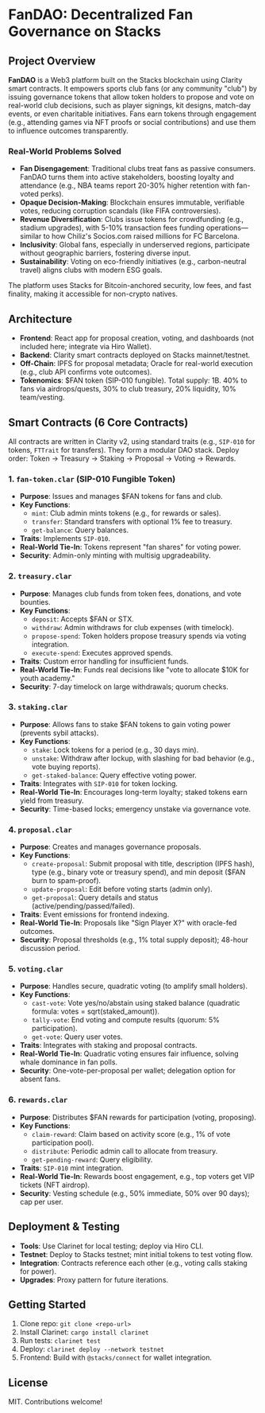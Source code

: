 # FanDAO: Decentralized Fan Governance on Stacks

## Project Overview

**FanDAO** is a Web3 platform built on the Stacks blockchain using Clarity smart contracts. It empowers sports club fans (or any community "club") by issuing governance tokens that allow token holders to propose and vote on real-world club decisions, such as player signings, kit designs, match-day events, or even charitable initiatives. Fans earn tokens through engagement (e.g., attending games via NFT proofs or social contributions) and use them to influence outcomes transparently.

### Real-World Problems Solved
- **Fan Disengagement**: Traditional clubs treat fans as passive consumers. FanDAO turns them into active stakeholders, boosting loyalty and attendance (e.g., NBA teams report 20-30% higher retention with fan-voted perks).
- **Opaque Decision-Making**: Blockchain ensures immutable, verifiable votes, reducing corruption scandals (like FIFA controversies).
- **Revenue Diversification**: Clubs issue tokens for crowdfunding (e.g., stadium upgrades), with 5-10% transaction fees funding operations—similar to how Chiliz's Socios.com raised millions for FC Barcelona.
- **Inclusivity**: Global fans, especially in underserved regions, participate without geographic barriers, fostering diverse input.
- **Sustainability**: Voting on eco-friendly initiatives (e.g., carbon-neutral travel) aligns clubs with modern ESG goals.

The platform uses Stacks for Bitcoin-anchored security, low fees, and fast finality, making it accessible for non-crypto natives.

## Architecture
- **Frontend**: React app for proposal creation, voting, and dashboards (not included here; integrate via Hiro Wallet).
- **Backend**: Clarity smart contracts deployed on Stacks mainnet/testnet.
- **Off-Chain**: IPFS for proposal metadata; Oracle for real-world execution (e.g., club API confirms vote outcomes).
- **Tokenomics**: $FAN token (SIP-010 fungible). Total supply: 1B. 40% to fans via airdrops/quests, 30% to club treasury, 20% liquidity, 10% team/vesting.

## Smart Contracts (6 Core Contracts)
All contracts are written in Clarity v2, using standard traits (e.g., `SIP-010` for tokens, `FTTrait` for transfers). They form a modular DAO stack. Deploy order: Token → Treasury → Staking → Proposal → Voting → Rewards.

### 1. `fan-token.clar` (SIP-010 Fungible Token)
   - **Purpose**: Issues and manages $FAN tokens for fans and club.
   - **Key Functions**:
     - `mint`: Club admin mints tokens (e.g., for rewards or sales).
     - `transfer`: Standard transfers with optional 1% fee to treasury.
     - `get-balance`: Query balances.
   - **Traits**: Implements `SIP-010`.
   - **Real-World Tie-In**: Tokens represent "fan shares" for voting power.
   - **Security**: Admin-only minting with multisig upgradeability.

### 2. `treasury.clar`
   - **Purpose**: Manages club funds from token fees, donations, and vote bounties.
   - **Key Functions**:
     - `deposit`: Accepts $FAN or STX.
     - `withdraw`: Admin withdraws for club expenses (with timelock).
     - `propose-spend`: Token holders propose treasury spends via voting integration.
     - `execute-spend`: Executes approved spends.
   - **Traits**: Custom error handling for insufficient funds.
   - **Real-World Tie-In**: Funds real decisions like "vote to allocate $10K for youth academy."
   - **Security**: 7-day timelock on large withdrawals; quorum checks.

### 3. `staking.clar`
   - **Purpose**: Allows fans to stake $FAN tokens to gain voting power (prevents sybil attacks).
   - **Key Functions**:
     - `stake`: Lock tokens for a period (e.g., 30 days min).
     - `unstake`: Withdraw after lockup, with slashing for bad behavior (e.g., vote buying reports).
     - `get-staked-balance`: Query effective voting power.
   - **Traits**: Integrates with `SIP-010` for token locking.
   - **Real-World Tie-In**: Encourages long-term loyalty; staked tokens earn yield from treasury.
   - **Security**: Time-based locks; emergency unstake via governance vote.

### 4. `proposal.clar`
   - **Purpose**: Creates and manages governance proposals.
   - **Key Functions**:
     - `create-proposal`: Submit proposal with title, description (IPFS hash), type (e.g., binary vote or treasury spend), and min deposit ($FAN burn to spam-proof).
     - `update-proposal`: Edit before voting starts (admin only).
     - `get-proposal`: Query details and status (active/pending/passed/failed).
   - **Traits**: Event emissions for frontend indexing.
   - **Real-World Tie-In**: Proposals like "Sign Player X?" with oracle-fed outcomes.
   - **Security**: Proposal thresholds (e.g., 1% total supply deposit); 48-hour discussion period.

### 5. `voting.clar`
   - **Purpose**: Handles secure, quadratic voting (to amplify small holders).
   - **Key Functions**:
     - `cast-vote`: Vote yes/no/abstain using staked balance (quadratic formula: votes = sqrt(staked_amount)).
     - `tally-vote`: End voting and compute results (quorum: 5% participation).
     - `get-vote`: Query user votes.
   - **Traits**: Integrates with staking and proposal contracts.
   - **Real-World Tie-In**: Quadratic voting ensures fair influence, solving whale dominance in fan polls.
   - **Security**: One-vote-per-proposal per wallet; delegation option for absent fans.

### 6. `rewards.clar`
   - **Purpose**: Distributes $FAN rewards for participation (voting, proposing).
   - **Key Functions**:
     - `claim-reward`: Claim based on activity score (e.g., 1% of vote participation pool).
     - `distribute`: Periodic admin call to allocate from treasury.
     - `get-pending-reward`: Query eligibility.
   - **Traits**: `SIP-010` mint integration.
   - **Real-World Tie-In**: Rewards boost engagement, e.g., top voters get VIP tickets (NFT airdrop).
   - **Security**: Vesting schedule (e.g., 50% immediate, 50% over 90 days); cap per user.

## Deployment & Testing
- **Tools**: Use Clarinet for local testing; deploy via Hiro CLI.
- **Testnet**: Deploy to Stacks testnet; mint initial tokens to test voting flow.
- **Integration**: Contracts reference each other (e.g., voting calls staking for power).
- **Upgrades**: Proxy pattern for future iterations.

## Getting Started
1. Clone repo: `git clone <repo-url>`
2. Install Clarinet: `cargo install clarinet`
3. Run tests: `clarinet test`
4. Deploy: `clarinet deploy --network testnet`
5. Frontend: Build with `@stacks/connect` for wallet integration.


## License
MIT. Contributions welcome!